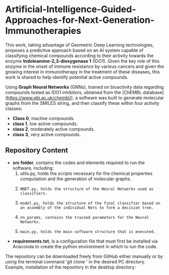 # Artificial-Intelligence-Guided-Approaches-for-Next-Generation-Immunotherapies
This work, taking advantage of Geometric Deep Learning technologies, proposes a predictive approach based on an AI system capable of classifying chemical compounds according to their activity towards the enzyme **Indoleamine-2,3-dioxygenase 1** (IDO1). Given the key role of this enzyme in the onset of immune resistance by various cancers and given the growing interest in immunotherapy in the treatment of these diseases, this work is shared to help identify potential active compounds. 

Using **Graph Neural Networks** (GNNs), trained on bioactivity data regarding compounds tested as IDO1 inhibitors, obtained from the [ChEMBL database] (https://www.ebi.ac.uk/chembl/), a software was built to generate molecular graphs from the SMILES string, and then classify these within four activity classes: 
*	**Class 0**, inactive compounds. 
*	**class 1**, low active compounds. 
*	**class 2**, moderately active compounds. 
*	**class 3**, very active compounds.

## Repository Content
* **src folder**, contains the codes and elements required to run the software, including:
  1.	utils.py, holds the scripts necessary for the chemical properties computation and the generation of molecular graphs.
  2.	 NNET.py, holds the structure of the Neural Networks used as classifiers.
  3.	 model.py, holds the structure of the final classifier based on an assembly of the individual Nets to form a decision tree.
  4.	 nn_params, contains the trained parameters for the Neural Networks.
  5.	 main.py, holds the main software structure that is executed.
* **requirements.txt**, is a configuration file that must first be installed via Anaconda to create the python environment in which to run the code.

The repository can be downloaded freely from GitHub either manually or by using the terminal command 'git clone <repository link>' in the desired PC directory. Example, installation of the repository in the desktop directory:
